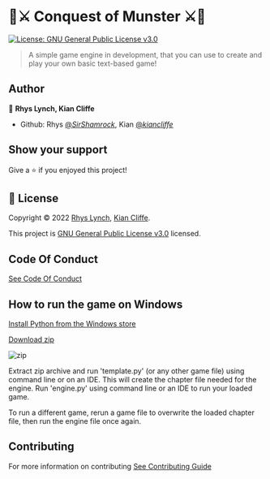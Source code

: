 #  🏰⚔️ Conquest of Munster ⚔️🏰
[![License: GNU General Public License v3.0](https://img.shields.io/badge/License-GPL%20v3-yellow)](https://www.gnu.org/licenses/gpl-3.0.en.html)

>A simple game engine in development, that you can use to create and play your own basic text-based game!

## Author

👤 **Rhys Lynch, Kian Cliffe**

* Github: Rhys [@_SirShamrock_](https://github.com/SirShamrock), Kian [@_kiancliffe_](https://github.com/kiancliffe)

## Show your support

Give a ⭐️ if you enjoyed this project!


## 📝 License

Copyright © 2022 [Rhys Lynch](https://github.com/SirShamrock), [Kian Cliffe](https://github.com/kiancliffe).

This project is [GNU General Public License v3.0](https://www.gnu.org/licenses/gpl-3.0.en.html) licensed.


## Code Of Conduct

[See Code Of Conduct](https://github.com/kiancliffe/Conquest-Of-Munster/blob/main/CODE-OF-CONDUCT.md)


## How to run the game on Windows

[Install Python from the Windows store](https://www.microsoft.com/en-us/p/python-39/9p7qfqmjrfp7?activetab=pivot:overviewtab)

[Download zip](https://github.com/kiancliffe/Conquest-Of-Munster)

![zip](https://github.com/lukasgrabowicz/Conquest-Of-Munster/blob/main/Capture.PNG)

Extract zip archive and run 'template.py' (or any other game file) using command line or on an IDE.
This will create the chapter file needed for the engine.
Run 'engine.py' using command line or an IDE to run your loaded game.

To run a different game, rerun a game file to overwrite the loaded chapter file, then run the engine file once again.

## Contributing

For more information on contributing [See Contributing Guide](https://github.com/kiancliffe/Conquest-Of-Munster/blob/main/contributing.md)

